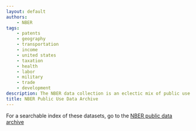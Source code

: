 ```yaml
---
layout: default
authors: 
	- NBER
tags: 
	- patents
	- geography
	- transportation
	- income
	- united states
	- taxation
	- health
	- labor
	- military
	- trade
	- development
description: The NBER data collection is an eclectic mix of public use economic, demographic, and enterprise data obtained over the years to satisfy the specific requests of NBER affiliated researchers for particular projects. There are also files created as the output of NBER projects and intended for wider use. It is maintained by the NBER.
title: NBER Public Use Data Archive
---
```



For a searchable index of these datasets, go to the [NBER public data archive](https://www.nber.org/research/data?page=1&perPage=100)